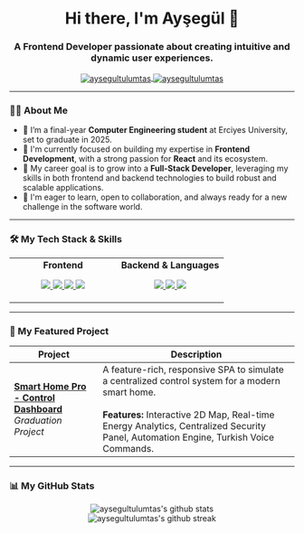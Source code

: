 <h1 align="center">Hi there, I'm Ayşegül 👋</h1>
<h3 align="center">A Frontend Developer passionate about creating intuitive and dynamic user experiences.</h3>

<p align="center">
  <a href="https://www.linkedin.com/in/aysegul-tulumtas-375b49214/" target="blank">
    <img align="center" src="https://img.shields.io/badge/LinkedIn-0077B5?style=for-the-badge&logo=linkedin&logoColor=white" alt="aysegultulumtas"/>
  </a>
  <a href="mailto:aysegultulumtas@gmail.com" target="blank">
    <img align="center" src="https://img.shields.io/badge/Gmail-D14836?style=for-the-badge&logo=gmail&logoColor=white" alt="aysegultulumtas"/>
  </a>
</p>

---

### 👨‍💻 About Me

- 🔭 I’m a final-year **Computer Engineering student** at Erciyes University, set to graduate in 2025.
- 🌱 I'm currently focused on building my expertise in **Frontend Development**, with a strong passion for **React** and its ecosystem.
- 🎯 My career goal is to grow into a **Full-Stack Developer**, leveraging my skills in both frontend and backend technologies to build robust and scalable applications.
- 💬 I'm eager to learn, open to collaboration, and always ready for a new challenge in the software world.

---

### 🛠️ My Tech Stack & Skills

<table>
  <tr>
    <td valign="top" width="50%">
      <div align="center">
        <strong>Frontend</strong>
      </div>
      <p align="center">
        <a href="https://reactjs.org/" target="_blank"> <img src="https://img.shields.io/badge/React-20232A?style=for-the-badge&logo=react&logoColor=61DAFB"/> </a>
        <a href="https://developer.mozilla.org/en-US/docs/Web/JavaScript" target="_blank"> <img src="https://img.shields.io/badge/JavaScript-F7DF1E?style=for-the-badge&logo=javascript&logoColor=black"/> </a>
        <a href="https://www.w3.org/Style/CSS/Overview.en.html" target="_blank"> <img src="https://img.shields.io/badge/CSS3-1572B6?style=for-the-badge&logo=css3&logoColor=white"/> </a>
        <a href="https://www.w3.org/html/" target="_blank"> <img src="https://img.shields.io/badge/HTML5-E34F26?style=for-the-badge&logo=html5&logoColor=white"/> </a>
      </p>
    </td>
    <td valign="top" width="50%">
      <div align="center">
        <strong>Backend & Languages</strong>
      </div>
      <p align="center">
        <a href="https://docs.microsoft.com/en-us/dotnet/csharp/" target="_blank"> <img src="https://img.shields.io/badge/C%23-239120?style=for-the-badge&logo=c-sharp&logoColor=white"/> </a>
        <a href="https://dotnet.microsoft.com/" target="_blank"> <img src="https://img.shields.io/badge/.NET-512BD4?style=for-the-badge&logo=dotnet&logoColor=white"/> </a>
        <a href="https://www.cprogramming.com/" target="_blank"> <img src="https://img.shields.io/badge/C-00599C?style=for-the-badge&logo=c&logoColor=white"/> </a>
      </p>
    </td>
  </tr>
</table>

---

### 🚀 My Featured Project

| Project                                                                                                                              | Description                                                                                                                                                                                                                            |
| ------------------------------------------------------------------------------------------------------------------------------------ | -------------------------------------------------------------------------------------------------------------------------------------------------------------------------------------------------------------------------------------- |
| **[Smart Home Pro - Control Dashboard](https://github.com/aysegultulumtas/smart-home-dashboard)** <br/> _Graduation Project_ | A feature-rich, responsive SPA to simulate a centralized control system for a modern smart home. <br/><br/> **Features:** Interactive 2D Map, Real-time Energy Analytics, Centralized Security Panel, Automation Engine, Turkish Voice Commands. |

---

### 📊 My GitHub Stats

<p align="center">
  <img src="https://github-readme-stats.vercel.app/api?username=aysegultulumtas&show_icons=true&theme=tokyonight&rank_icon=github&count_private=true" alt="aysegultulumtas's github stats"/>
  <br/>
  <img src="https://github-readme-streak-stats.herokuapp.com/?user=aysegultulumtas&theme=tokyonight" alt="aysegultulumtas's github streak"/>
</p>
